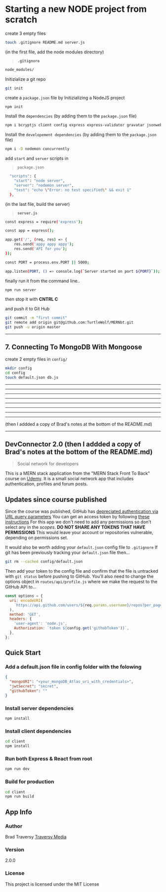 # Starting a new NODE project from scratch

create 3 empty files

```bash
touch .gitignore README.md server.js
```

(in the first file, add the node modules directory)

> **`.gitignore`**

```bash
node_modules/
```

Initizialize a git repo

```bash
git init
```

create a `package.json` file by Initizializing a NodeJS project

```bash
npm init
```

Install the `dependencies` (by adding them to the `package.json` file)

```bash
npm i bcryptjs client config express express-validator gravatar jsonwebtoken mongoose normalize-url request
```

Install the `developement dependencies` (by adding them to the `package.json` file)

```bash
npm i -D nodemon concurrently
```

<!-- finish the installation by reading the `package.json` file

```bash
npm install
``` -->

add `start` and `server` scripts in

> `package.json`

```bash
  "scripts": {
    "start": "node server",
    "server": "nodemon server",
    "test": "echo \"Error: no test specified\" && exit 1"
  },
```

(in the last file, build the server)

> **`server.js`**

```bash
const express = require('express');

const app = express();

app.get('/', (req, res) => {
    res.send('appy appy appy');
    res.send('API for you');
});

const PORT = process.env.PORT || 5000;

app.listen(PORT, () => console.log(`Server started on port ${PORT}`));
```

finally run it from the command line..

```bash
npm run server
```

then stop it with **CNTRL C**

and push it to Git Hub

```bash
git commit -m "first commit"
git remote add origin git@github.com:TurtleWolf/MERNbt.git
git push -u origin master
```

---

## 7. Connecting To MongoDB With Mongoose

create 2 empty files in `config/`

```bash
mkdir config
cd config
touch default.json db.js
```

---

---

---

---

---

---

---

---

(then I addded a copy of Brad's notes at the bottom of the README.md)

---

## DevConnector 2.0 (then I addded a copy of Brad's notes at the bottom of the README.md)

> Social network for developers

This is a MERN stack application from the "MERN Stack Front To Back" course on [Udemy](https://www.udemy.com/mern-stack-front-to-back/?couponCode=TRAVERSYMEDIA). It is a small social network app that includes authentication, profiles and forum posts.

## Updates since course published

Since the course was published, GitHub has [depreciated authentication via URL query parameters](https://developer.github.com/changes/2019-11-05-deprecated-passwords-and-authorizations-api/#authenticating-using-query-parameters)
You can get an access token by following [these instructions](https://help.github.com/en/github/authenticating-to-github/creating-a-personal-access-token-for-the-command-line)
For this app we don't need to add any permissions so don't select any in the _scopes_.
**DO NOT SHARE ANY TOKENS THAT HAVE PERMISSIONS**
This would leave your account or repositories vulnerable, depending on permissions set.

It would also be worth adding your `default.json` config file to `.gitignore`
If git has been previously tracking your `default.json` file then...

```bash
git rm --cached config/default.json
```

Then add your token to the config file and confirm that the file is untracked with `git status` before pushing to GitHub.
You'll also need to change the options object in `routes/api/profile.js` where we make the request to the GitHub API to...

```js
const options = {
  uri: encodeURI(
    `https://api.github.com/users/${req.params.username}/repos?per_page=5&sort=created:asc`
  ),
  method: 'GET',
  headers: {
    'user-agent': 'node.js',
    Authorization: `token ${config.get('githubToken')}`,
  },
};
```

## Quick Start

### Add a default.json file in config folder with the folowing

```json
{
  "mongoURI": "<your_mongoDB_Atlas_uri_with_credentials>",
  "jwtSecret": "secret",
  "githubToken": ""
}
```

### Install server dependencies

```bash
npm install
```

### Install client dependencies

```bash
cd client
npm install
```

### Run both Express & React from root

```bash
npm run dev
```

### Build for production

```bash
cd client
npm run build
```

## App Info

### Author

Brad Traversy
[Traversy Media](http://www.traversymedia.com)

### Version

2.0.0

### License

This project is licensed under the MIT License
